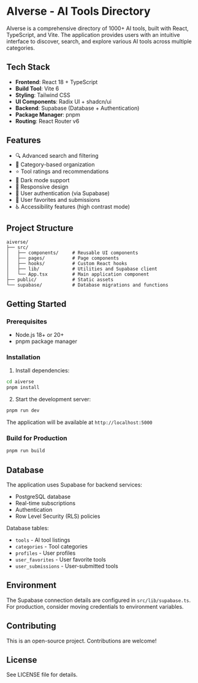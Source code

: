 # AIverse - AI Tools Directory

AIverse is a comprehensive directory of 1000+ AI tools, built with React, TypeScript, and Vite. The application provides users with an intuitive interface to discover, search, and explore various AI tools across multiple categories.

## Tech Stack

- **Frontend**: React 18 + TypeScript
- **Build Tool**: Vite 6
- **Styling**: Tailwind CSS
- **UI Components**: Radix UI + shadcn/ui
- **Backend**: Supabase (Database + Authentication)
- **Package Manager**: pnpm
- **Routing**: React Router v6

## Features

- 🔍 Advanced search and filtering
- 📁 Category-based organization
- ⭐ Tool ratings and recommendations
- 🎨 Dark mode support
- 📱 Responsive design
- 🔐 User authentication (via Supabase)
- 💾 User favorites and submissions
- ♿ Accessibility features (high contrast mode)

## Project Structure

```
aiverse/
├── src/
│   ├── components/     # Reusable UI components
│   ├── pages/          # Page components
│   ├── hooks/          # Custom React hooks
│   ├── lib/            # Utilities and Supabase client
│   └── App.tsx         # Main application component
├── public/             # Static assets
└── supabase/           # Database migrations and functions
```

## Getting Started

### Prerequisites

- Node.js 18+ or 20+
- pnpm package manager

### Installation

1. Install dependencies:
```bash
cd aiverse
pnpm install
```

2. Start the development server:
```bash
pnpm run dev
```

The application will be available at `http://localhost:5000`

### Build for Production

```bash
pnpm run build
```

## Database

The application uses Supabase for backend services:
- PostgreSQL database
- Real-time subscriptions
- Authentication
- Row Level Security (RLS) policies

Database tables:
- `tools` - AI tool listings
- `categories` - Tool categories
- `profiles` - User profiles
- `user_favorites` - User favorite tools
- `user_submissions` - User-submitted tools

## Environment

The Supabase connection details are configured in `src/lib/supabase.ts`. For production, consider moving credentials to environment variables.

## Contributing

This is an open-source project. Contributions are welcome!

## License

See LICENSE file for details.
